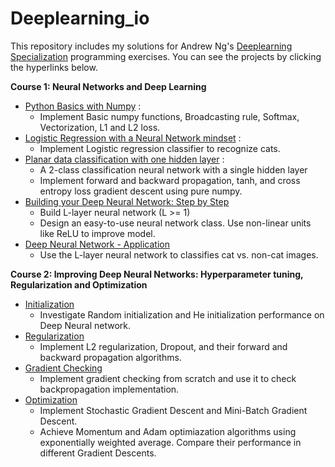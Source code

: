 # Deeplearning_io
This repository includes my solutions for Andrew Ng's [Deeplearning Specialization](https://www.coursera.org/specializations/deep-learning) programming exercises.
You can see the projects by clicking the hyperlinks below.

**Course 1: Neural Networks and Deep Learning**
- [Python Basics with Numpy](https://github.com/XuShaoming/Deeplearning_io/blob/master/Neural_Networks_and_Deep_Learning/Python%2BBasics%2BWith%2BNumpy%2Bv3.ipynb) :
  - Implement Basic numpy functions, Broadcasting rule, Softmax, Vectorization, L1 and L2 loss.
- [Logistic Regression with a Neural Network mindset](https://github.com/XuShaoming/Deeplearning_io/blob/master/Neural_Networks_and_Deep_Learning/Logistic%2BRegression%2Bwith%2Ba%2BNeural%2BNetwork%2Bmindset%2Bv5.ipynb) :
  - Implement Logistic regression classifier to recognize cats. 
- [Planar data classification with one hidden layer](https://github.com/XuShaoming/Deeplearning_io/blob/master/Neural_Networks_and_Deep_Learning/Planar%2Bdata%2Bclassification%2Bwith%2Bone%2Bhidden%2Blayer%2Bv5.ipynb) : 
  - A 2-class classification neural network with a single hidden layer
  - Implement forward and backward propagation, tanh, and cross entropy loss gradient descent using pure numpy.
- [Building your Deep Neural Network: Step by Step](https://github.com/XuShaoming/Deeplearning_io/blob/master/Neural_Networks_and_Deep_Learning/Building%2Byour%2BDeep%2BNeural%2BNetwork%2B-%2BStep%2Bby%2BStep%2Bv8.ipynb)
  - Build L-layer neural network (L >= 1)
  - Design an easy-to-use neural network class. Use non-linear units like ReLU to improve model.
- [Deep Neural Network - Application](https://github.com/XuShaoming/Deeplearning_io/blob/master/Neural_Networks_and_Deep_Learning/Deep%2BNeural%2BNetwork%2B-%2BApplication%2Bv8.ipynb)
  - Use the L-layer neural network to classifies cat vs. non-cat images.
  
**Course 2: Improving Deep Neural Networks: Hyperparameter tuning, Regularization and Optimization**
- [Initialization](https://github.com/XuShaoming/Deeplearning_io/blob/master/Hyperparameter_tuning_Regularization_and_Optimization/Initialization.ipynb)
  - Investigate Random initialization and He initialization performance on Deep Neural network.
- [Regularization](https://github.com/XuShaoming/Deeplearning_io/blob/master/Hyperparameter_tuning_Regularization_and_Optimization/Regularization%2B-%2Bv2.ipynb)
  - Implement L2 regularization, Dropout, and their forward and backward propagation algorithms. 
- [Gradient Checking](https://github.com/XuShaoming/Deeplearning_io/blob/master/Hyperparameter_tuning_Regularization_and_Optimization/Gradient%2BChecking%2Bv1.ipynb)
  - Implement gradient checking from scratch and use it to check backpropagation implementation.
- [Optimization](https://github.com/XuShaoming/Deeplearning_io/blob/master/Hyperparameter_tuning_Regularization_and_Optimization/Optimization%2Bmethods.ipynb)
  - Implement Stochastic Gradient Descent and Mini-Batch Gradient Descent.
  - Achieve Momentum and Adam optimiazation algorithms using exponentially weighted average. Compare their performance in different Gradient Descents. 
  
 

  






